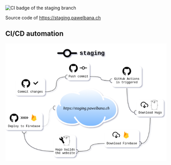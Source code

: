 ![CI badge of the staging branch](https://github.com/pawlobanano/personal-website/workflows/CI%20of%20the%20staging%20branch/badge.svg?branch=staging)

Source code of https://staging.pawelbana.ch

## CI/CD automation
![CI automation flow graph](personal-website-ci-staging.png "Continous -Integration, -Delivery, -Deployment on https://staging.pawelbana.ch")
